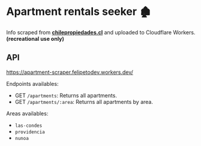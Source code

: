 # Apartment rentals seeker 🏚️

Info scraped from **[chilepropiedades.cl](https://chilepropiedades.cl/)** and uploaded to Cloudflare Workers. **(recreational use only)**

## API

https://apartment-scraper.felipetodev.workers.dev/

Endpoints availables:

- GET `/apartments`: Returns all apartments.
- GET `/apartments/:area`: Returns all apartments by area.

Areas availables:

- `las-condes`
- `providencia`
- `nunoa`
